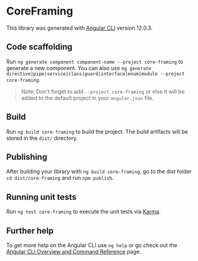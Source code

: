 # CoreFraming

This library was generated with [Angular CLI](https://github.com/angular/angular-cli) version 12.0.3.

## Code scaffolding

Run `ng generate component component-name --project core-framing` to generate a new component. You can also use `ng generate directive|pipe|service|class|guard|interface|enum|module --project core-framing`.
> Note: Don't forget to add `--project core-framing` or else it will be added to the default project in your `angular.json` file. 

## Build

Run `ng build core-framing` to build the project. The build artifacts will be stored in the `dist/` directory.

## Publishing

After building your library with `ng build core-framing`, go to the dist folder `cd dist/core-framing` and run `npm publish`.

## Running unit tests

Run `ng test core-framing` to execute the unit tests via [Karma](https://karma-runner.github.io).

## Further help

To get more help on the Angular CLI use `ng help` or go check out the [Angular CLI Overview and Command Reference](https://angular.io/cli) page.
